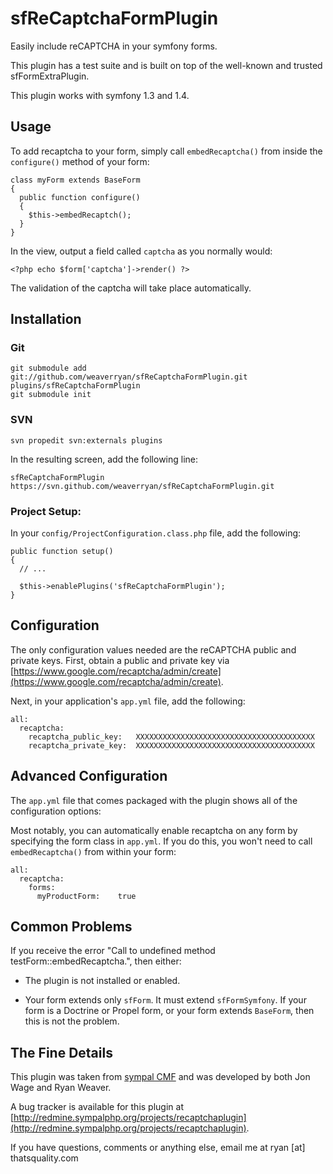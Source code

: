 sfReCaptchaFormPlugin
=====================

Easily include reCAPTCHA in your symfony forms.

This plugin has a test suite and is built on top of the well-known and
trusted sfFormExtraPlugin.

This plugin works with symfony 1.3 and 1.4.

Usage
-----

To add recaptcha to your form, simply call `embedRecaptcha()` from inside
the `configure()` method of your form:

    class myForm extends BaseForm
    {
      public function configure()
      {
        $this->embedRecaptch();
      }
    }

In the view, output a field called `captcha` as you normally would:

    <?php echo $form['captcha']->render() ?>

The validation of the captcha will take place automatically.

Installation
------------

### Git

    git submodule add git://github.com/weaverryan/sfReCaptchaFormPlugin.git plugins/sfReCaptchaFormPlugin
    git submodule init

### SVN

    svn propedit svn:externals plugins

In the resulting screen, add the following line:

    sfReCaptchaFormPlugin https://svn.github.com/weaverryan/sfReCaptchaFormPlugin.git

### Project Setup:

In your `config/ProjectConfiguration.class.php` file, add the following:

    public function setup()
    {
      // ...

      $this->enablePlugins('sfReCaptchaFormPlugin');
    }

Configuration
-------------

The only configuration values needed are the reCAPTCHA public and private keys.
First, obtain a public and private key via
[https://www.google.com/recaptcha/admin/create](https://www.google.com/recaptcha/admin/create).

Next, in your application's `app.yml` file, add the following:

    all:
      recaptcha:
        recaptcha_public_key:   XXXXXXXXXXXXXXXXXXXXXXXXXXXXXXXXXXXXXXXX
        recaptcha_private_key:  XXXXXXXXXXXXXXXXXXXXXXXXXXXXXXXXXXXXXXXX

Advanced Configuration
----------------------

The `app.yml` file that comes packaged with the plugin shows all of the
configuration options:

Most notably, you can automatically enable recaptcha on any form by
specifying the form class in `app.yml`. If you do this, you won't need
to call `embedRecaptcha()` from within your form:

    all:
      recaptcha:
        forms:
          myProductForm:    true

Common Problems
---------------

If you receive the error "Call to undefined method testForm::embedRecaptcha.",
then either:

 * The plugin is not installed or enabled.

 * Your form extends only `sfForm`. It must extend `sfFormSymfony`. If
   your form is a Doctrine or Propel form, or your form extends `BaseForm`,
   then this is not the problem.

The Fine Details
----------------

This plugin was taken from [sympal CMF](http://www.sympalphp.org) and was
developed by both Jon Wage and Ryan Weaver.

A bug tracker is available for this plugin at
[http://redmine.sympalphp.org/projects/recaptchaplugin](http://redmine.sympalphp.org/projects/recaptchaplugin).

If you have questions, comments or anything else, email me at ryan [at] thatsquality.com